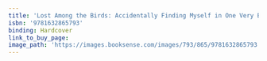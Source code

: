 ```yaml
---
title: 'Lost Among the Birds: Accidentally Finding Myself in One Very Big Year'
isbn: '9781632865793'
binding: Hardcover
link_to_buy_page:
image_path: 'https://images.booksense.com/images/793/865/9781632865793.jpg'
---
```



